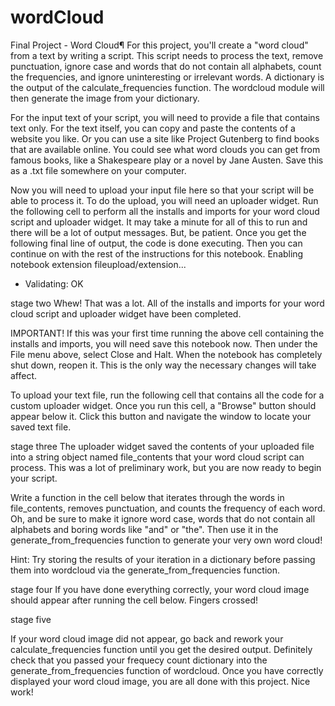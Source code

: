 # wordCloud
Final Project - Word Cloud¶
For this project, you'll create a "word cloud" from a text by writing a script. This script needs to process the text, remove punctuation, ignore case and words that do not contain all alphabets, count the frequencies, and ignore uninteresting or irrelevant words. A dictionary is the output of the calculate_frequencies function. The wordcloud module will then generate the image from your dictionary.

For the input text of your script, you will need to provide a file that contains text only. For the text itself, you can copy and paste the contents of a website you like. Or you can use a site like Project Gutenberg to find books that are available online. You could see what word clouds you can get from famous books, like a Shakespeare play or a novel by Jane Austen. Save this as a .txt file somewhere on your computer.

Now you will need to upload your input file here so that your script will be able to process it. To do the upload, you will need an uploader widget. Run the following cell to perform all the installs and imports for your word cloud script and uploader widget. It may take a minute for all of this to run and there will be a lot of output messages. But, be patient. Once you get the following final line of output, the code is done executing. Then you can continue on with the rest of the instructions for this notebook.
Enabling notebook extension fileupload/extension...
- Validating: OK

stage two 
Whew! That was a lot. All of the installs and imports for your word cloud script and uploader widget have been completed.

IMPORTANT! If this was your first time running the above cell containing the installs and imports, you will need save this notebook now. Then under the File menu above, select Close and Halt. When the notebook has completely shut down, reopen it. This is the only way the necessary changes will take affect.

To upload your text file, run the following cell that contains all the code for a custom uploader widget. Once you run this cell, a "Browse" button should appear below it. Click this button and navigate the window to locate your saved text file.

stage three
The uploader widget saved the contents of your uploaded file into a string object named file_contents that your word cloud script can process. This was a lot of preliminary work, but you are now ready to begin your script.

Write a function in the cell below that iterates through the words in file_contents, removes punctuation, and counts the frequency of each word. Oh, and be sure to make it ignore word case, words that do not contain all alphabets and boring words like "and" or "the". Then use it in the generate_from_frequencies function to generate your very own word cloud!

Hint: Try storing the results of your iteration in a dictionary before passing them into wordcloud via the generate_from_frequencies function.

stage four
If you have done everything correctly, your word cloud image should appear after running the cell below. Fingers crossed!

stage five

If your word cloud image did not appear, go back and rework your calculate_frequencies function until you get the desired output. Definitely check that you passed your frequecy count dictionary into the generate_from_frequencies function of wordcloud. Once you have correctly displayed your word cloud image, you are all done with this project. Nice work!


